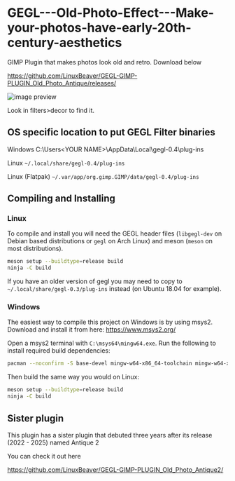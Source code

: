 # GEGL---Old-Photo-Effect---Make-your-photos-have-early-20th-century-aesthetics

GIMP Plugin that makes photos look old and retro. Download below 

https://github.com/LinuxBeaver/GEGL-GIMP-PLUGIN_Old_Photo_Antique/releases/

![image preview](preview2.png )

Look in filters>decor to find it.

## OS specific location to put GEGL Filter binaries 

Windows
 C:\\Users\<YOUR NAME>\AppData\Local\gegl-0.4\plug-ins
 
 Linux 
`~/.local/share/gegl-0.4/plug-ins`
 
 Linux (Flatpak)
`~/.var/app/org.gimp.GIMP/data/gegl-0.4/plug-ins`

## Compiling and Installing

### Linux

To compile and install you will need the GEGL header files (`libgegl-dev` on
Debian based distributions or `gegl` on Arch Linux) and meson (`meson` on
most distributions).

```bash
meson setup --buildtype=release build
ninja -C build

```

If you have an older version of gegl you may need to copy to `~/.local/share/gegl-0.3/plug-ins`
instead (on Ubuntu 18.04 for example).



### Windows

The easiest way to compile this project on Windows is by using msys2.  Download
and install it from here: https://www.msys2.org/

Open a msys2 terminal with `C:\msys64\mingw64.exe`.  Run the following to
install required build dependencies:

```bash
pacman --noconfirm -S base-devel mingw-w64-x86_64-toolchain mingw-w64-x86_64-meson mingw-w64-x86_64-gegl
```

Then build the same way you would on Linux:

```bash
meson setup --buildtype=release build
ninja -C build
```

## Sister plugin

This plugin has a sister plugin that debuted three years after its release (2022 - 2025) named Antique 2

You can check it out here 

https://github.com/LinuxBeaver/GEGL-GIMP-PLUGIN_Old_Photo_Antique2/

